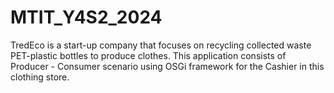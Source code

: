 # MTIT_Y4S2_2024
TredEco is a start-up company that focuses on recycling collected waste PET-plastic bottles to produce clothes. This application consists of Producer - Consumer scenario using OSGi framework for the Cashier in this clothing store.
